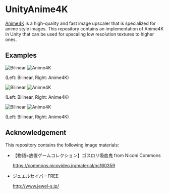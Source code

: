 UnityAnime4K
============

[Anime4K] is a high-quality and fast image upscaler that is specialized for
anime style images. This repository contains an implementation of Anime4K in
Unity that can be used for upscaling low resolution textures to higher ones.

[Anime4K]: https://github.com/bloc97/Anime4K

Examples
--------

![Bilinear](https://i.imgur.com/fGhT37o.png)
![Anime4K](https://i.imgur.com/gbgO42S.png)

(Left: Bilinear, Right: Anime4K)

![Bilinear](https://i.imgur.com/8zAh73j.png)
![Anime4K](https://i.imgur.com/VvoNqIs.png)

(Left: Bilinear, Right: Anime4K)

![Bilinear](https://i.imgur.com/MQWXz7s.png)
![Anime4K](https://i.imgur.com/Z0BA4nF.png)

(Left: Bilinear, Right: Anime4K)

Acknowledgement
---------------

This repository contains the following image materials:

- 【物語×放置ゲームコレクション】ゴスロリ吸血鬼 from Niconi Commons

  https://commons.nicovideo.jp/material/nc160359

- ジュエルセイバーFREE

  http://www.jewel-s.jp/
